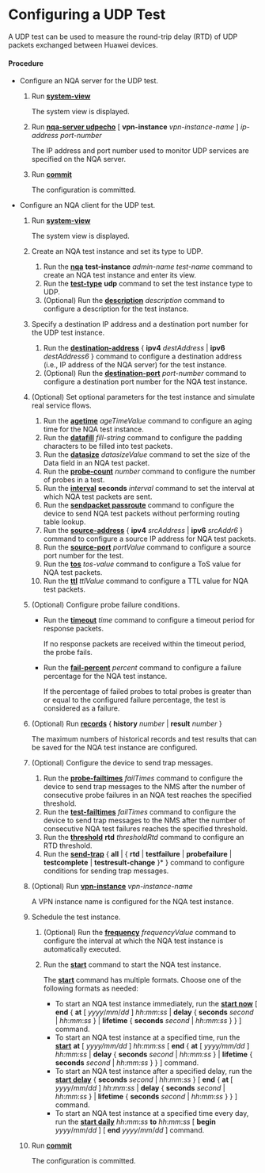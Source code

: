 Configuring a UDP Test
======================

A UDP test can be used to measure the round-trip delay (RTD) of UDP packets exchanged between Huawei devices.

#### Procedure

* Configure an NQA server for the UDP test.
  
  
  1. Run [**system-view**](cmdqueryname=system-view)
     
     The system view is displayed.
  2. Run [**nqa-server udpecho**](cmdqueryname=nqa-server+udpecho) [ **vpn-instance** *vpn-instance-name* ] *ip-address* *port-number*
     
     The IP address and port number used to monitor UDP services are specified on the NQA server.
  3. Run [**commit**](cmdqueryname=commit)
     
     The configuration is committed.
* Configure an NQA client for the UDP test.
  1. Run [**system-view**](cmdqueryname=system-view)
     
     
     
     The system view is displayed.
  2. Create an NQA test instance and set its type to UDP.
     
     
     1. Run the [**nqa**](cmdqueryname=nqa) **test-instance** *admin-name test-name* command to create an NQA test instance and enter its view.
     2. Run the [**test-type**](cmdqueryname=test-type) **udp** command to set the test instance type to UDP.
     3. (Optional) Run the [**description**](cmdqueryname=description) *description* command to configure a description for the test instance.
  3. Specify a destination IP address and a destination port number for the UDP test instance.
     
     
     1. Run the [**destination-address**](cmdqueryname=destination-address) { **ipv4** *destAddress* | **ipv6** *destAddress6* } command to configure a destination address (i.e., IP address of the NQA server) for the test instance.
     2. (Optional) Run the [**destination-port**](cmdqueryname=destination-port) *port-number* command to configure a destination port number for the NQA test instance.
  4. (Optional) Set optional parameters for the test instance and simulate real service flows.
     
     
     1. Run the [**agetime**](cmdqueryname=agetime) *ageTimeValue* command to configure an aging time for the NQA test instance.
     2. Run the [**datafill**](cmdqueryname=datafill) *fill-string* command to configure the padding characters to be filled into test packets.
     3. Run the [**datasize**](cmdqueryname=datasize) *datasizeValue* command to set the size of the Data field in an NQA test packet.
     4. Run the [**probe-count**](cmdqueryname=probe-count) *number* command to configure the number of probes in a test.
     5. Run the [**interval**](cmdqueryname=interval) **seconds** *interval* command to set the interval at which NQA test packets are sent.
     6. Run the [**sendpacket passroute**](cmdqueryname=sendpacket+passroute) command to configure the device to send NQA test packets without performing routing table lookup.
     7. Run the [**source-address**](cmdqueryname=source-address) { **ipv4** *srcAddress* | **ipv6** *srcAddr6* } command to configure a source IP address for NQA test packets.
     8. Run the [**source-port**](cmdqueryname=source-port) *portValue* command to configure a source port number for the test.
     9. Run the [**tos**](cmdqueryname=tos) *tos-value* command to configure a ToS value for NQA test packets.
     10. Run the [**ttl**](cmdqueryname=ttl) *ttlValue* command to configure a TTL value for NQA test packets.
  5. (Optional) Configure probe failure conditions.
     
     
     + Run the [**timeout**](cmdqueryname=timeout) *time* command to configure a timeout period for response packets.
       
       If no response packets are received within the timeout period, the probe fails.
     + Run the [**fail-percent**](cmdqueryname=fail-percent) *percent* command to configure a failure percentage for the NQA test instance.
       
       If the percentage of failed probes to total probes is greater than or equal to the configured failure percentage, the test is considered as a failure.
  6. (Optional) Run [**records**](cmdqueryname=records) { **history** *number* | **result** *number* }
     
     
     
     The maximum numbers of historical records and test results that can be saved for the NQA test instance are configured.
  7. (Optional) Configure the device to send trap messages.
     
     
     1. Run the [**probe-failtimes**](cmdqueryname=probe-failtimes) *failTimes* command to configure the device to send trap messages to the NMS after the number of consecutive probe failures in an NQA test reaches the specified threshold.
     2. Run the [**test-failtimes**](cmdqueryname=test-failtimes) *failTimes* command to configure the device to send trap messages to the NMS after the number of consecutive NQA test failures reaches the specified threshold.
     3. Run the [**threshold**](cmdqueryname=threshold) **rtd** *thresholdRtd* command to configure an RTD threshold.
     4. Run the [**send-trap**](cmdqueryname=send-trap) { **all** | { **rtd** | **testfailure** | **probefailure** | **testcomplete** | **testresult-change** }\* } command to configure conditions for sending trap messages.
  8. (Optional) Run [**vpn-instance**](cmdqueryname=vpn-instance) *vpn-instance-name*
     
     
     
     A VPN instance name is configured for the NQA test instance.
  9. Schedule the test instance.
     
     
     1. (Optional) Run the [**frequency**](cmdqueryname=frequency) *frequencyValue* command to configure the interval at which the NQA test instance is automatically executed.
     2. Run the [**start**](cmdqueryname=start) command to start the NQA test instance.
        
        The [**start**](cmdqueryname=start) command has multiple formats. Choose one of the following formats as needed:
        
        + To start an NQA test instance immediately, run the [**start now**](cmdqueryname=start+now) [ **end** { **at** [ *yyyy*/*mm*/*dd* ] *hh*:*mm*:*ss* | **delay** { **seconds** *second* | *hh*:*mm*:*ss* } | **lifetime** { **seconds** *second* | *hh*:*mm*:*ss* } } ] command.
        + To start an NQA test instance at a specified time, run the [**start**](cmdqueryname=start) **at** [ *yyyy/mm/dd* ] *hh:mm:ss* [ **end** { **at** [ *yyyy/mm/dd* ] *hh:mm:ss* | **delay** { **seconds** *second* | *hh:mm:ss* } | **lifetime** { **seconds** *second* | *hh:mm:ss* } } ] command.
        + To start an NQA test instance after a specified delay, run the [**start delay**](cmdqueryname=start+delay) { **seconds** *second* | *hh*:*mm*:*ss* } [ **end** { **at** [ *yyyy*/*mm*/*dd* ] *hh*:*mm*:*ss* | **delay** { **seconds** *second* | *hh*:*mm*:*ss* } | **lifetime** { **seconds** *second* | *hh*:*mm*:*ss* } } ] command.
        + To start an NQA test instance at a specified time every day, run the [**start daily**](cmdqueryname=start+daily) *hh*:*mm*:*ss* **to** *hh*:*mm*:*ss* [ **begin** *yyyy*/*mm*/*dd* ] [ **end** *yyyy*/*mm*/*dd* ] command.
  10. Run [**commit**](cmdqueryname=commit)
      
      
      
      The configuration is committed.